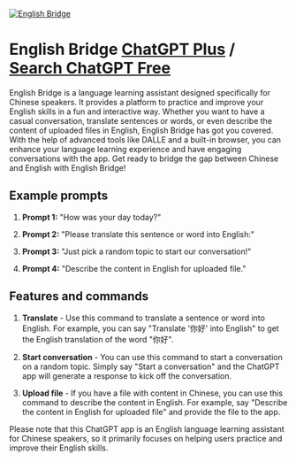 
[![English Bridge](https://files.oaiusercontent.com/file-cZo595IIqC6On7lcXbImoQZh?se=2123-10-18T04%3A17%3A39Z&sp=r&sv=2021-08-06&sr=b&rscc=max-age%3D31536000%2C%20immutable&rscd=attachment%3B%20filename%3Dbfbe6c9b-d3c6-4327-aa99-40364d414e6b.png&sig=QIrRqyAYRXxWzuR22fXX9XiAs1SLNyTe4dSw1VstkO0%3D)](https://chat.openai.com/g/g-fyAVY1wzx-english-bridge)

# English Bridge [ChatGPT Plus](https://chat.openai.com/g/g-fyAVY1wzx-english-bridge) / [Search ChatGPT Free](https://gptcall.net/index.html#/?search=English%20Bridge)

English Bridge is a language learning assistant designed specifically for Chinese speakers. It provides a platform to practice and improve your English skills in a fun and interactive way. Whether you want to have a casual conversation, translate sentences or words, or even describe the content of uploaded files in English, English Bridge has got you covered. With the help of advanced tools like DALLE and a built-in browser, you can enhance your language learning experience and have engaging conversations with the app. Get ready to bridge the gap between Chinese and English with English Bridge!

## Example prompts

1. **Prompt 1:** "How was your day today?"

2. **Prompt 2:** "Please translate this sentence or word into English:"

3. **Prompt 3:** "Just pick a random topic to start our conversation!"

4. **Prompt 4:** "Describe the content in English for uploaded file."

## Features and commands

1. **Translate** - Use this command to translate a sentence or word into English. For example, you can say "Translate '你好' into English" to get the English translation of the word "你好".

2. **Start conversation** - You can use this command to start a conversation on a random topic. Simply say "Start a conversation" and the ChatGPT app will generate a response to kick off the conversation.

3. **Upload file** - If you have a file with content in Chinese, you can use this command to describe the content in English. For example, say "Describe the content in English for uploaded file" and provide the file to the app.

Please note that this ChatGPT app is an English language learning assistant for Chinese speakers, so it primarily focuses on helping users practice and improve their English skills.


